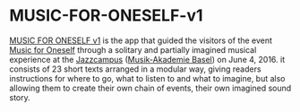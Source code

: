 # MUSIC-FOR-ONESELF-v1
[MUSIC FOR ONESELF v1](https://ccloudblog.com/2016/09/24/music-for-oneself-v1/) is the app that guided the visitors of the event [Music for Oneself](https://www.facebook.com/events/174311989633323/) through a solitary and partially imagined musical experience at the [Jazzcampus](https://jazzcampus.com/de/home.html) ([Musik-Akademie Basel](https://www.musik-akademie.ch/de/home.html)) on June 4, 2016. it consists of 23 short texts arranged in a modular way, giving readers instructions for where to go, what to listen to and what to imagine, but also allowing them to create their own chain of events, their own imagined sound story.
